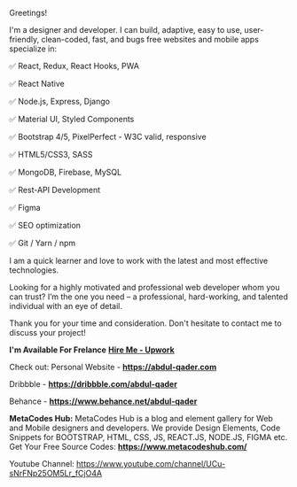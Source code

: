 Greetings!

I'm a designer and developer. I can build, adaptive, easy to use, user-friendly, clean-coded, fast, and bugs free websites and mobile apps specialize in:

✅ React, Redux, React Hooks, PWA

✅ React Native

✅ Node.js, Express, Django

✅ Material UI, Styled Components

✅ Bootstrap 4/5, PixelPerfect - W3C valid, responsive

✅ HTML5/CSS3, SASS

✅ MongoDB, Firebase, MySQL

✅ Rest-API Development

✅ Figma

✅ SEO optimization

✅ Git / Yarn / npm

I am a quick learner and love to work with the latest and most effective technologies.

Looking for a highly motivated and professional web developer whom you can trust?
I’m the one you need – a professional, hard-working, and talented individual with an eye of detail.

Thank you for your time and consideration. Don't hesitate to contact me to discuss your project!

**I'm Available For Frelance**
<a href="https://www.upwork.com/freelancers/~01d2e12a0198097b23" >**Hire Me - Upwork**</a> 

Check out: 
Personal Website - **https://abdul-qader.com**

Dribbble - **https://dribbble.com/abdul-qader**

Behance - **https://www.behance.net/abdul-qader**

**MetaCodes Hub:**
MetaCodes Hub is a blog and element gallery for Web and Mobile designers and developers. We provide Design Elements, Code Snippets for BOOTSTRAP, HTML, CSS, JS, REACT.JS, NODE.JS, FIGMA etc.
Get Your Free Source Codes: **https://www.metacodeshub.com/**

Youtube Channel: 
https://www.youtube.com/channel/UCu-sNrFNp25OM5Lr_fCjO4A
